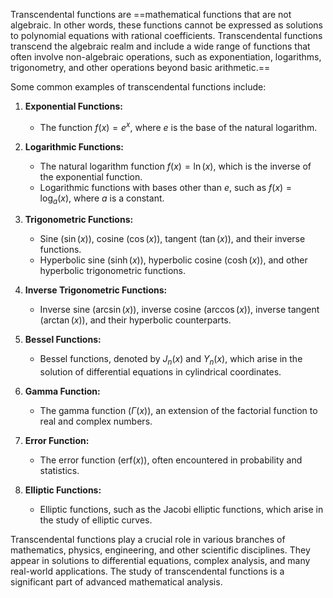Transcendental functions are ==mathematical functions that are not algebraic. In other words, these functions cannot be expressed as solutions to polynomial equations with rational coefficients. Transcendental functions transcend the algebraic realm and include a wide range of functions that often involve non-algebraic operations, such as exponentiation, logarithms, trigonometry, and other operations beyond basic arithmetic.==

Some common examples of transcendental functions include:

1. **Exponential Functions:**
   - The function $f(x) = e^x$, where $e$ is the base of the natural logarithm.

2. **Logarithmic Functions:**
   - The natural logarithm function $f(x) = \ln(x)$, which is the inverse of the exponential function.
   - Logarithmic functions with bases other than $e$, such as $f(x) = \log_a(x)$, where $a$ is a constant.

3. **Trigonometric Functions:**
   - Sine ($\sin(x)$), cosine ($\cos(x)$), tangent ($\tan(x)$), and their inverse functions.
   - Hyperbolic sine ($\sinh(x)$), hyperbolic cosine ($\cosh(x)$), and other hyperbolic trigonometric functions.

4. **Inverse Trigonometric Functions:**
   - Inverse sine ($\arcsin(x)$), inverse cosine ($\arccos(x)$), inverse tangent ($\arctan(x)$), and their hyperbolic counterparts.

5. **Bessel Functions:**
   - Bessel functions, denoted by $J_n(x)$ and $Y_n(x)$, which arise in the solution of differential equations in cylindrical coordinates.

6. **Gamma Function:**
   - The gamma function ($\Gamma(x)$), an extension of the factorial function to real and complex numbers.

7. **Error Function:**
   - The error function ($\text{erf}(x)$), often encountered in probability and statistics.

8. **Elliptic Functions:**
   - Elliptic functions, such as the Jacobi elliptic functions, which arise in the study of elliptic curves.

Transcendental functions play a crucial role in various branches of mathematics, physics, engineering, and other scientific disciplines. They appear in solutions to differential equations, complex analysis, and many real-world applications. The study of transcendental functions is a significant part of advanced mathematical analysis.